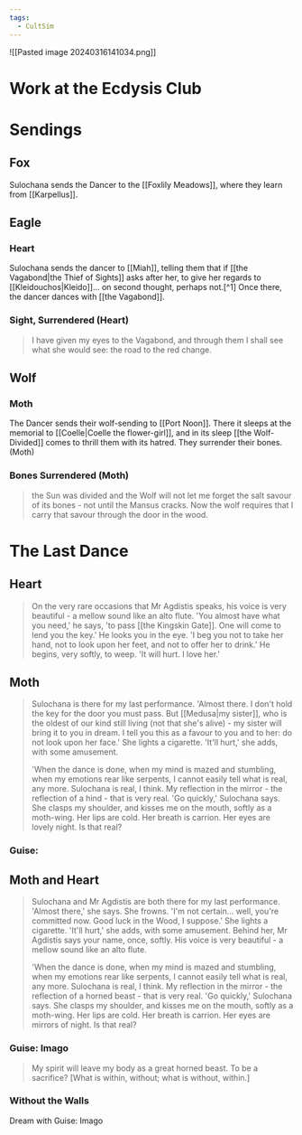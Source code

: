 ```yaml
---
tags:
  - CultSim
---
```

![[Pasted image 20240316141034.png]]

# Work at the Ecdysis Club

# Sendings
## Fox
Sulochana sends the Dancer to the [[Foxlily Meadows]], where they learn from [[Karpellus]].
## Eagle
### Heart
Sulochana sends the dancer to [[Miah]], telling them that if [[the Vagabond|the Thief of Sights]] asks after her, to give her regards to [[Kleidouchos|Kleido]]... on second thought, perhaps not.[^1]
Once there, the dancer dances with [[the Vagabond]].
### Sight, Surrendered (Heart)
> I have given my eyes to the Vagabond, and through them I shall see what she would see: the road to the red change.

## Wolf
### Moth
The Dancer sends their wolf-sending to [[Port Noon]]. There it sleeps at the memorial to [[Coelle|Coelle the flower-girl]], and in its sleep [[the Wolf-Divided]] comes to thrill them with its hatred. They surrender their bones. (Moth)
### Bones Surrendered (Moth)
> the Sun was divided and the Wolf will not let me forget the salt savour of its bones - not until the Mansus cracks. Now the wolf requires that I carry that savour through the door in the wood.
# The Last Dance
## Heart
> On the very rare occasions that Mr Agdistis speaks, his voice is very beautiful - a mellow sound like an alto flute. 'You almost have what you need,' he says, 'to pass [[the Kingskin Gate]]. One will come to lend you the key.' He looks you in the eye. 'I beg you not to take her hand, not to look upon her feet, and not to offer her to drink.' He begins, very softly, to weep. 'It will hurt. I love her.'
## Moth
> Sulochana is there for my last performance. 'Almost there. I don't hold the key for the door you must pass. But [[Medusa|my sister]], who is the oldest of our kind still living (not that she's alive) - my sister will bring it to you in dream. I tell you this as a favour to you and to her: do not look upon her face.' She lights a cigarette. 'It'll hurt,' she adds, with some amusement.
> 
> 'When the dance is done, when my mind is mazed and stumbling, when my emotions rear like serpents, I cannot easily tell what is real, any more. Sulochana is real, I think. My reflection in the mirror - the reflection of a hind - that is very real. 'Go quickly,' Sulochana says. She clasps my shoulder, and kisses me on the mouth, softly as a moth-wing. Her lips are cold. Her breath is carrion. Her eyes are lovely night. Is that real?
### Guise:
## Moth and Heart
> Sulochana and Mr Agdistis are both there for my last performance. 'Almost there,' she says. She frowns. 'I'm not certain... well, you're committed now. Good luck in the Wood, I suppose.' She lights a cigarette. 'It'll hurt,' she adds, with some amusement. Behind her, Mr Agdistis says your name, once, softly. His voice is very beautiful - a mellow sound like an alto flute.
> 
> 'When the dance is done, when my mind is mazed and stumbling, when my emotions rear like serpents, I cannot easily tell what is real, any more. Sulochana is real, I think. My reflection in the mirror - the reflection of a horned beast - that is very real. 'Go quickly,' Sulochana says. She clasps my shoulder, and kisses me on the mouth, softly as a moth-wing. Her lips are cold. Her breath is carrion. Her eyes are mirrors of night. Is that real?
### Guise: Imago
> My spirit will leave my body as a great horned beast. To be a sacrifice? [What is within, without; what is without, within.]

### Without the Walls
Dream with Guise: Imago
